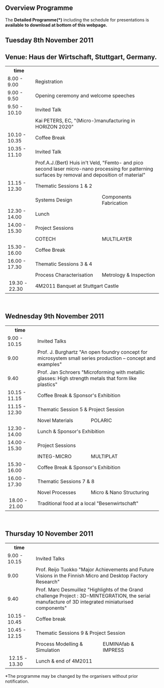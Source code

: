 ## Overview Programme

The **Detailed Programme(*)** including the schedule for presentations is **available to download at bottom of this webpage.**
<!--break-->
## Tuesday 8th November 2011

## Venue: Haus der Wirtschaft, Stuttgart, Germany.


<table class="info">
<tr><th>time</th><th colspan="2"></th></tr>
<tr class="even emphasis">
  <td>8.00 - 9.00</td>
  <td colspan="2"> Registration </td>
</tr>
<tr>
  <td> 9.00 - 9.50   </td>
  <td colspan="2"> Opening ceremony and welcome speeches</td>
</tr>
<tr class="even emphasis">
  <td> 9.50 - 10.10  </td>
  <td colspan="2"> Invited Talk </td>
</tr>
<tr>
  <td></td>
  <td colspan="2"> Kai PETERS, EC, "(Micro-)manufacturing in HORIZON 2020" </td>
</tr>
<tr class="even refreshments">
  <td> 10.10 - 10.35</td>
  <td colspan="2"> Coffee Break  	</td>
</tr>
<tr class="emphasis">
  <td> 10.35 - 11.10  </td>
  <td colspan="2"> Invited Talk </td>
</tr>
<tr class="even">
  <td></td>
  <td colspan="2"> Prof.A.J.(Bert) Huis in't Veld, "Femto- and pico second laser micro-nano processing for patterning surfaces by removal and deposition of material" </td>
</tr>
<tr class="emphasis">
  <td>11.15 - 12.30</td>
  <td colspan="2"> Thematic Sessions 1 & 2</td>
</tr>
<tr class="even">
  <td> </td>
  <td> Systems Design<br/> </td>
  <td> Components Fabrication<br/> </td>
</tr>
<tr class="refreshments">
  <td> 12.30 - 14.00 </td>
  <td colspan="2"> Lunch</td>
</tr>
<tr class="even">
  <td> 14.00 - 15.30 </td>
  <td colspan="2"> Project Sessions </td>
</tr>
<tr class="emphasis">
  <td> </td>
  <td> COTECH<br/> </td>
  <td> MULTILAYER<br/> </td>
<tr class="even">

<tr class="even refreshments">
  <td> 15.30 - 16.00 </td>
  <td colspan="2"> Coffee Break  	</td>
</tr>
<tr class="emphasis">
  <td> 16.00 - 17.30 </td>
  <td colspan="2"> Thematic Sessions 3 & 4</td>
</tr>
<tr class="even">
  <td> </td>
  <td> Process Characterisation <br /> </td>
  <td> Metrology & Inspection <br /> </td>
</tr>
<tr class=" refreshments">
  <td>&nbsp;19.30&nbsp;-&nbsp;22.30&nbsp;</td>
  <td colspan="2"> 4M2011 Banquet at Stuttgart Castle </td>
</tr>
</table>  
<br />  
  
## Wednesday 9th November 2011

 
<table class="info">
<tr><th>time</th><th colspan="2"></th></tr>

<tr class="emphasis">
<td> 9.00 - 10.15 </td>
    <td colspan="2"> Invited Talks </td>
</tr>
<tr class="even">
  <td> 9.00 </td>
  <td colspan="2"> Prof. J. Burghartz "An open foundry concept for microsystem small series production – concept and examples" </td>
</tr>
<tr>
  <td> 9.40 </td>
  <td colspan="2"> Prof. Jan Schroers "Microforming with metallic glasses: High strength metals that form like plastics"   </td>
</tr>
<tr class="even refreshments">
  <td> 10.15 - 11.15 </td>
  <td colspan="2"> Coffee Break & Sponsor's Exhibition  </td>
</tr>
<tr class="emphasis">
  <td> 11.15 - 12.30 </td>
  <td colspan="2">Thematic Session 5 & Project Session </td>
</tr>
<tr class="even">
  <td></td>
  <td> Novel Materials<br />  </td>
  <td> POLARIC <br /> </td>
</tr>
<tr class="refreshments">
   <td>   12.30 - 14.00  </td>
   <td colspan="2"> Lunch & Sponsor's Exhibition</td>
</tr>
<tr class="emphasis even">
  <td> 14.00 - 15.30 </td>
  <td colspan="2"> Project Sessions </td>
</tr>
<tr>
  <td> </td>
  <td> INTEG-MICRO  </td>
  <td> MULTIPLAT    </td>
</tr>
<tr class="even refreshments">
  <td> 15.30 - 16.00 </td>
  <td colspan="2"> Coffee Break & Sponsor's Exhibition </td>
</tr>
<tr class="emphasis">
  <td> 16.00 - 17.30 </td>
  <td colspan="2"> Thematic Sessions 7 & 8 </td>
</tr>
<tr class="even">
  <td> </td>
  <td> Novel Processes  </td>
  <td> Micro & Nano Structuring   </td>
</tr>

<tr class=" refreshments">
  <td>&nbsp;18.00&nbsp;-&nbsp;21.00&nbsp;</td>
  <td colspan="2"> Traditional food at a local "Besenwirtschaft"
</td>  
</tr>
</table>  
<br />

## Thursday 10 November 2011


<table class="info">
<tr><th>time</th><th colspan="2"></th></tr>
<tr class="emphasis">
  <td> 9.00 - 10.15 </td>
  <td colspan="2"> Invited Talks </td>
</tr>
<tr class="even">
  <td> 9.00  </td>
  <td colspan="2"> Prof. Reijo Tuokko "Major Achievements and Future Visions in the Finnish Micro and Desktop Factory Research"   </td>
</tr>
<tr class="">
  <td> 9.40  </td>
  <td colspan="2"> Prof. Marc Desmuillez "Highlights of the Grand challenge Project : 3D-MINTEGRATION, the serial manufacture of 3D integrated miniaturised components"</td>
</tr>
<tr class="even refreshments">
  <td> 10.15 - 10.45</td>
<td colspan="2"> Coffee break </td>
</tr>
<tr class="emphasis">
  <td> 10.45 - 12.15</td>
  <td colspan="2"> Thematic Sessions 9 & Project Session</td>
</tr>
<tr class="even">
  <td> </td>
  <td> Process Modelling & Simulation<br/> </td>
  <td> EUMINAfab & IMPRESS<br/> </td>
</tr>
<tr class=" refreshments">
  <td>&nbsp;12.15&nbsp;-&nbsp;13.30&nbsp;</td>
  <td colspan="2"> Lunch & end of 4M2011</td>
</tr>
</table>

*The programme may be changed by the organisers without prior notification.<br />